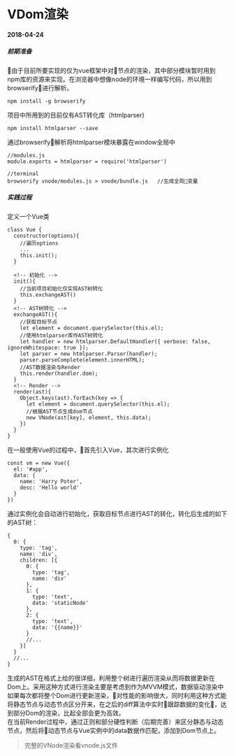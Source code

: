 # VDom渲染

#### 2018-04-24

##### 前期准备

由于目前所要实现的仅为vue框架中对节点的渲染，其中部分模块暂时用到npm库的资源来实现。在浏览器中想像node的环境一样编写代码，所以用到browserify进行解析。
``` 
npm install -g browserify
```
项目中所用到的目前仅有AST转化库（htmlparser)
```
npm install htmlparser --save
```
通过browserify解析将htmlparser模块暴露在window全局中
```
//modules.js
module.exports = htmlparser = require('htmlparser')

//terminal
browserify vnode/modules.js > vnode/bundle.js   //生成全局变量
```

##### 实践过程

定义一个Vue类
```
class Vue {
  constructor(options){
    //遍历options
    ...
    this.init();
  }

  <!-- 初始化 -->
  init(){
    //当前项目初始化仅实现AST树转化
    this.exchangeAST()
  }
  <!-- AST树转化 -->
  exchangeAST(){
    //获取目标节点
    let element = document.querySelector(this.el);
    //使用htmlparser库作AST树转化
    let handler = new htmlparser.DefaultHandler({ verbose: false, ignoreWhitespace: true });
    let parser = new htmlparser.Parser(handler);
    parser.parseComplete(element.innerHTML);
    //AST数据渲染与Render
    this.render(handler.dom);
  }
  <!-- Render -->
  render(ast){
    Object.keys(ast).forEach(key => {
      let element = document.querySelector(this.el);
      //根据AST节点生成dom节点
      new VNode(ast[key], element, this.data);
    })
  }
}
```
在一般使用Vue的过程中，首先引入Vue，其次进行实例化
```
const vm = new Vue({
  el: '#app',
  data: {
    name: 'Harry Poter',
    desc: 'Hello world'
  }
})
```
通过实例化会自动进行初始化，获取目标节点进行AST的转化，转化后生成的如下的AST树：
```
{
  0: {
    type: 'tag',
    name: 'div',
    children: [{
      0: {
        type: 'tag',
        name: 'div'
      },
      1: {
        type: 'text',
        data: 'staticNode'
      },
      2: {
        type: 'text',
        data: '{{name}}'
      }
      //...
    }]
  }
  //...
}
```
生成的AST在格式上给的很详细，利用整个树进行遍历渲染从而将数据更新在Dom上。采用这种方式进行渲染主要是考虑到作为MVVM模式，数据驱动渲染中如果每次都将整个Dom进行更新渲染，对性能的影响很大，同时利用这种方式能将静态节点与动态节点区分开来，在之后的diff算法中实时跟踪数据的变化，达到部分Dom的渲染，比起全部会更为高效。  
在当前Render过程中，通过正则和部分硬性判断（后期完善）来区分静态与动态节点，然后将动态节点与Vue实例中的data数据作匹配，添加到Dom节点上。  

> 完整的VNode渲染看vnode.js文件


